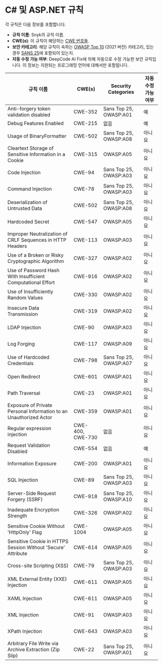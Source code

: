 # C# 및 ASP.NET 규칙

각 규칙은 다음 정보를 포함합니다.

- **규칙 이름**: Snyk의 규칙 이름.
- **CWE(s)**: 이 규칙이 해당하는 [CWE 번호들](https://cwe.mitre.org/).
- **보안 카테고리**: 해당 규칙이 속하는 [OWASP Top 10](https://owasp.org/Top10/) (2021 버전) 카테고리, 있는 경우 [SANS 25](https://www.sans.org/top25-software-errors/)에 포함되어 있는지.
- **자동 수정 가능 여부**: DeepCode AI Fix에 의해 자동으로 수정 가능한 보안 규칙입니다. 이 정보는 지원되는 프로그래밍 언어에 대해서만 포함됩니다.

| 규칙 이름                                                          | CWE(s)            | Security Categories    | 자동 수정 가능 여부 |
| ------------------------------------------------------------------- | ----------------- | ---------------------- | ------------------- |
| Anti-forgery token validation disabled                             | CWE-352           | Sans Top 25, OWASP:A01 | 예                  |
| Debug Features Enabled                                             | CWE-215           | 없음                   | 예                  |
| Usage of BinaryFormatter                                           | CWE-502           | Sans Top 25, OWASP:A08 | 아니요               |
| Cleartext Storage of Sensitive Information in a Cookie             | CWE-315           | OWASP:A05              | 아니요               |
| Code Injection                                                     | CWE-94            | Sans Top 25, OWASP:A03 | 아니요               |
| Command Injection                                                  | CWE-78            | Sans Top 25, OWASP:A03 | 아니요               |
| Deserialization of Untrusted Data                                  | CWE-502           | Sans Top 25, OWASP:A08 | 아니요               |
| Hardcoded Secret                                                   | CWE-547           | OWASP:A05              | 아니요               |
| Improper Neutralization of CRLF Sequences in HTTP Headers          | CWE-113           | OWASP:A03              | 아니요               |
| Use of a Broken or Risky Cryptographic Algorithm                   | CWE-327           | OWASP:A02              | 아니요               |
| Use of Password Hash With Insufficient Computational Effort        | CWE-916           | OWASP:A02              | 아니요               |
| Use of Insufficiently Random Values                                | CWE-330           | OWASP:A02              | 아니요               |
| Insecure Data Transmission                                         | CWE-319           | OWASP:A02              | 아니요               |
| LDAP Injection                                                     | CWE-90            | OWASP:A03              | 아니요               |
| Log Forging                                                        | CWE-117           | OWASP:A09              | 아니요               |
| Use of Hardcoded Credentials                                       | CWE-798           | Sans Top 25, OWASP:A07 | 아니요               |
| Open Redirect                                                      | CWE-601           | OWASP:A01              | 아니요               |
| Path Traversal                                                     | CWE-23            | OWASP:A01              | 아니요               |
| Exposure of Private Personal Information to an Unauthorized Actor  | CWE-359           | OWASP:A01              | 아니요               |
| Regular expression injection                                       | CWE-400, CWE-730  | 없음                   | 아니요               |
| Request Validation Disabled                                        | CWE-554           | 없음                   | 예                  |
| Information Exposure                                               | CWE-200           | OWASP:A01              | 아니요               |
| SQL Injection                                                      | CWE-89            | Sans Top 25, OWASP:A03 | 아니요               |
| Server-Side Request Forgery (SSRF)                                 | CWE-918           | Sans Top 25, OWASP:A10 | 아니요               |
| Inadequate Encryption Strength                                     | CWE-326           | OWASP:A02              | 아니요               |
| Sensitive Cookie Without 'HttpOnly' Flag                           | CWE-1004          | OWASP:A05              | 아니요               |
| Sensitive Cookie in HTTPS Session Without 'Secure' Attribute       | CWE-614           | OWASP:A05              | 아니요               |
| Cross-site Scripting (XSS)                                         | CWE-79            | Sans Top 25, OWASP:A03 | 아니요               |
| XML External Entity (XXE) Injection                                | CWE-611           | OWASP:A05              | 아니요               |
| XAML Injection                                                     | CWE-611           | OWASP:A05              | 아니요               |
| XML Injection                                                      | CWE-91            | OWASP:A03              | 아니요               |
| XPath Injection                                                    | CWE-643           | OWASP:A03              | 아니요               |
| Arbitrary File Write via Archive Extraction (Zip Slip)             | CWE-22            | Sans Top 25, OWASP:A01 | 아니요               |